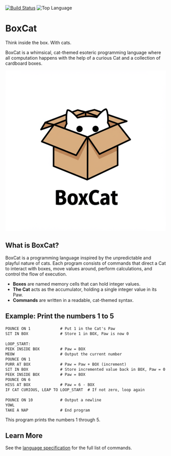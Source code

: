 <div style="text-align: left">

[![Build Status](https://github.com/dykstrom/boxcat/actions/workflows/go.yml/badge.svg)](https://github.com/dykstrom/boxcat/actions/workflows/go.yml)
![Top Language](https://img.shields.io/github/languages/top/dykstrom/boxcat)

</div>

# BoxCat

Think inside the box. With cats.

BoxCat is a whimsical, cat-themed esoteric programming language where all computation happens with the help of a curious Cat and a collection of cardboard boxes.

![A cat in a box](boxcat.png "Think inside the box. With cats.")

## What is BoxCat?

BoxCat is a programming language inspired by the unpredictable and playful nature of cats. Each program consists of commands that direct a Cat to interact with boxes, move values around, perform calculations, and control the flow of execution.

- **Boxes** are named memory cells that can hold integer values.
- **The Cat** acts as the accumulator, holding a single integer value in its Paw.
- **Commands** are written in a readable, cat-themed syntax.

## Example: Print the numbers 1 to 5

```text
POUNCE ON 1             # Put 1 in the Cat's Paw
SIT IN BOX              # Store 1 in BOX, Paw is now 0

LOOP_START:
PEEK INSIDE BOX         # Paw = BOX
MEOW                    # Output the current number
POUNCE ON 1
PURR AT BOX             # Paw = Paw + BOX (increment)
SIT IN BOX              # Store incremented value back in BOX, Paw = 0
PEEK INSIDE BOX         # Paw = BOX
POUNCE ON 6
HISS AT BOX             # Paw = 6 - BOX
IF CAT CURIOUS, LEAP TO LOOP_START  # If not zero, loop again

POUNCE ON 10            # Output a newline
YOWL
TAKE A NAP              # End program
```

This program prints the numbers 1 through 5.

## Learn More

See the [language specification](specification.md) for the full list of commands.
